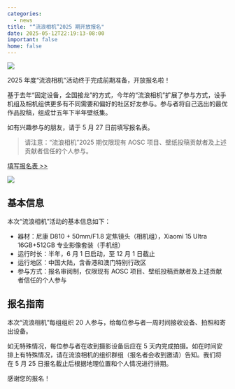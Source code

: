 ```yaml
---
categories:
  - news
title: "“流浪相机”2025 期开放报名"
date: 2025-05-12T22:19:13-08:00
important: false
home: false
---
```

![](/assets/news/roaming-camera-2025.png)

2025 年度“流浪相机”活动终于完成前期准备，开放报名啦！

基于去年“固定设备，全国接龙”的方式，今年的“流浪相机”扩展了参与方式，设手机组及相机组供更多有不同需要和偏好的社区好友参与。参与者将自己选出的最优作品投稿，组成廿五年下半年壁纸集。

如有兴趣参与的朋友，请于 5 月 27 日前填写报名表。

> 请注意：“流浪相机”2025 期仅限现有 AOSC 项目、壁纸投稿贡献者及上述贡献者信任的个人参与。

[填写报名表 >> ](https://f.wps.cn/g/LWuYoCM5/)

![](/assets/news/“流浪相机”2025年期报名问卷.png)

## 基本信息

本次“流浪相机”活动的基本信息如下：

- 器材：尼康 D810 + 50mm/F1.8 定焦镜头（相机组），Xiaomi 15 Ultra 16GB+512GB 专业影像套装（手机组）
- 运行时长：半年，6 月 1 日启动，至 12 月 1 日截止
- 运行地区：中国大陆，含香港和澳门特别行政区
- 参与方式：报名审阅制，仅限现有 AOSC 项目、壁纸投稿贡献者及上述贡献者信任的个人参与

## 报名指南

本次“流浪相机”每组组织 20 人参与，给每位参与者一周时间接收设备、拍照和寄出设备。

如无特殊情况，每位参与者在收到摄影设备后应在 5 天内完成拍摄。如在时间安排上有特殊情况，请在流浪相机的组织群组（报名者会收到邀请）告知。我们将在 5 月 25 日报名截止后根据地理位置和个人情况进行排期。

感谢您的报名！
